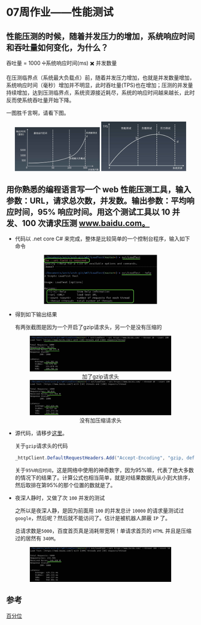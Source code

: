 # 07周作业——性能测试

## 性能压测的时候，随着并发压力的增加，系统响应时间和吞吐量如何变化，为什么？

吞吐量 = 1000 ➗系统响应时间(ms) ✖️ 并发数量

在压测临界点（系统最大负载点）前，随着并发压力增加，也就是并发数量增加，系统响应时间（毫秒）增加并不明显，此时吞吐量(TPS)也在增加；压测的并发量持续增加，达到压测临界点，系统资源接近耗尽，系统的响应时间越来越长，此时反而使系统吞吐量开始下降。

一图胜千言啊，请看下图。

<div align=center>
<img src="./res/performance-testing.jpg" alt="performance-testing" width="45%;" />
<img src="./res/performance-load-stress-testing.jpg" alt="performance-load-stress-testing" width="45%;" />
</div>

## 用你熟悉的编程语言写一个 web 性能压测工具，输入参数：URL，请求总次数，并发数。输出参数：平均响应时间，95% 响应时间。用这个测试工具以 10 并发、100 次请求压测 www.baidu.com。

- 代码以 .net core C# 来完成，整体是比较简单的一个控制台程序，输入如下命令

<div align=center>
<img src="./res/loadtest-tool-help.jpg" alt="loadtest-tool-help" width="60%;" />
</div>

- 得到如下输出结果

  有两张截图是因为一个开启了gzip请求头，另一个是没有压缩的

<div align=center>
<img src="./res/loadtest-baidu-10-gzip.jpg" alt="loadtest-baidu-with-gzip" width="75%;" />
<div>加了gzip请求头</div>
<img src="./res/loadtest-baidu-10.jpg" alt="loadtest-baidu-10" width="75%;" />
<div>没有加压缩请求头</div>
</div>

- 源代码，请移步[这里](./LoadTest)。

  关于`gzip`请求头的代码

  ```csharp
  _httpClient.DefaultRequestHeaders.Add("Accept-Encoding", "gzip, deflate");
  ```

  关于`95%响应时间`，这是网络中使用的神奇数字，因为95%嘛，代表了绝大多数的情况下的结果了。计算公式也相当简单，就是对结果数据先从小到大排序，然后取排在第95%的那个位置的数就是了。

- 夜深人静时，又做了次 `100` 并发的测试

  之所以是夜深人静，是因为前面用 `100` 的并发总计 `10000` 的请求量测试过 `google`，然后呢？然后就不能访问了。估计是被机器人屏蔽 `IP` 了。

  总请求数是`5000`，百度首页真是消耗带宽啊！单请求首页的 `HTML` 并且是压缩过的居然有 `340M`。

<div align=center>
<img src="./res/loadtest-baidu-100-gzip.jpg" alt="loadtest-baidu-with-gzip" width="75%;" />
</div>

## 参考
[百分位](https://www.shuxuele.com/data/percentiles.html)
